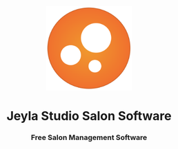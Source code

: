 <div id="jeylastudio-logo" align="center">
    <br />
    <img src="./docs/images/appIcon.svg" alt="Jeyla Studio Logo" width="200"/>
    <h1>Jeyla Studio Salon Software</h1>
    <h3>Free Salon Management Software</h3>
</div>
